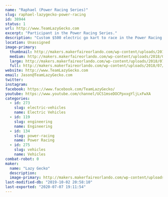 ```yaml
---
name: "Raphael (Power Racing Series)"
slug: raphael-lazygecko-power-racing
id: 38944
status: 1
url: http://www.TeamLazyGecko.com
excerpt: "Participant in the Power Racing Series."
description: "Custom $500 electric go kart to race in the Power Racing Series."
location: Unassigned
image-primary:
  thumbnail: http://makers.makerfaireorlando.com/wp-content/uploads/2018/07/22829884_3398776930132444_5496355920690644500_o-150x150.jpg
  medium: http://makers.makerfaireorlando.com/wp-content/uploads/2018/07/22829884_3398776930132444_5496355920690644500_o-300x200.jpg
  large: http://makers.makerfaireorlando.com/wp-content/uploads/2018/07/22829884_3398776930132444_5496355920690644500_o-1024x683.jpg
  full: http://makers.makerfaireorlando.com/wp-content/uploads/2018/07/22829884_3398776930132444_5496355920690644500_o.jpg
website: http://www.TeamLazyGecko.com
email: Jason@TeamLazyGecko.com
twitter: 
instagram: 
facebook: https://www.facebook.com/TeamLazyGecko/
youtube: https://www.youtube.com/channel/UCS1mseDOCPpxxgYljLxFwXA
categories:
  - id: 273
    slug: electric-vehicles
    name: Electric Vehicles
  - id: 119
    slug: engineering
    name: Engineering
  - id: 134
    slug: power-racing
    name: Power Racing
  - id: 275
    slug: vehicles
    name: Vehicles
combat-robot: 0
maker:
  name: "Lazy Gecko"
  description:
  image-primary: http://makers.makerfaireorlando.com/wp-content/uploads/2017/08/Lazy-Gecko-Solid-Vintage7.7-799x1024.png
last-modified-db: "2019-10-02 20:58:10"
last-exported: "2020-07-07 19:11:54"
---
```

